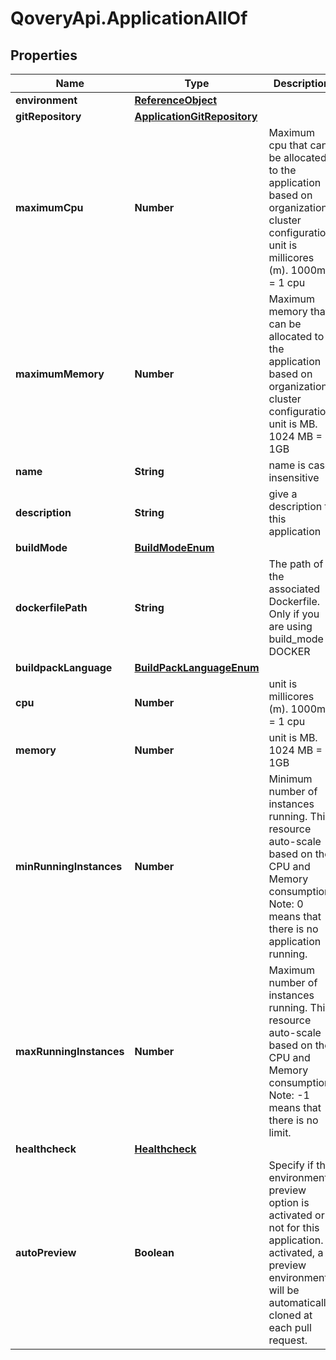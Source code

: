 # QoveryApi.ApplicationAllOf

## Properties

Name | Type | Description | Notes
------------ | ------------- | ------------- | -------------
**environment** | [**ReferenceObject**](ReferenceObject.md) |  | [optional] 
**gitRepository** | [**ApplicationGitRepository**](ApplicationGitRepository.md) |  | [optional] 
**maximumCpu** | **Number** | Maximum cpu that can be allocated to the application based on organization cluster configuration. unit is millicores (m). 1000m &#x3D; 1 cpu | [optional] 
**maximumMemory** | **Number** | Maximum memory that can be allocated to the application based on organization cluster configuration. unit is MB. 1024 MB &#x3D; 1GB | [optional] 
**name** | **String** | name is case insensitive | [optional] 
**description** | **String** | give a description to this application | [optional] 
**buildMode** | [**BuildModeEnum**](BuildModeEnum.md) |  | [optional] 
**dockerfilePath** | **String** | The path of the associated Dockerfile. Only if you are using build_mode &#x3D; DOCKER | [optional] 
**buildpackLanguage** | [**BuildPackLanguageEnum**](BuildPackLanguageEnum.md) |  | [optional] 
**cpu** | **Number** | unit is millicores (m). 1000m &#x3D; 1 cpu | [optional] 
**memory** | **Number** | unit is MB. 1024 MB &#x3D; 1GB | [optional] 
**minRunningInstances** | **Number** | Minimum number of instances running. This resource auto-scale based on the CPU and Memory consumption. Note: 0 means that there is no application running.  | [optional] [default to 1]
**maxRunningInstances** | **Number** | Maximum number of instances running. This resource auto-scale based on the CPU and Memory consumption. Note: -1 means that there is no limit.  | [optional] [default to 1]
**healthcheck** | [**Healthcheck**](Healthcheck.md) |  | [optional] 
**autoPreview** | **Boolean** | Specify if the environment preview option is activated or not for this application. If activated, a preview environment will be automatically cloned at each pull request.  | [optional] [default to true]


